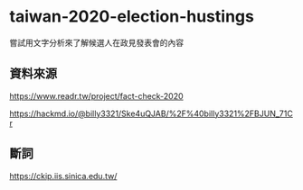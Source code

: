 # taiwan-2020-election-hustings
嘗試用文字分析來了解候選人在政見發表會的內容

## 資料來源

https://www.readr.tw/project/fact-check-2020

https://hackmd.io/@billy3321/Ske4uQJAB/%2F%40billy3321%2FBJUN_71Cr

## 斷詞

https://ckip.iis.sinica.edu.tw/
